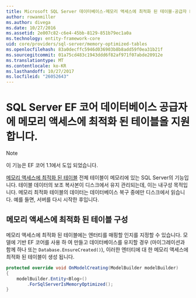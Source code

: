 ```yaml
---
title: Microsoft SQL Server 데이터베이스-메모리 액세스에 최적화 된 테이블-공급자 EF 코어
author: rowanmiller
ms.author: divega
ms.date: 10/27/2016
ms.assetid: 2e007c82-c6e4-45bb-8129-851b79ec1a0a
ms.technology: entity-framework-core
uid: core/providers/sql-server/memory-optimized-tables
ms.openlocfilehash: 83a0decffc5946d036903b8b8add59f0ea31b21f
ms.sourcegitcommit: 01a75cd483c1943ddd6f82af971f07abde20912e
ms.translationtype: MT
ms.contentlocale: ko-KR
ms.lasthandoff: 10/27/2017
ms.locfileid: "26052643"
---
```

# <a name="memory-optimized-tables-support-in-sql-server-ef-core-database-provider"></a>SQL Server EF 코어 데이터베이스 공급자에 메모리 액세스에 최적화 된 테이블을 지원합니다.

> [!NOTE]  
>
> 이 기능은 EF 코어 1.1에서 도입 되었습니다.

[메모리 액세스에 최적화 된 테이블](https://docs.microsoft.com/sql/relational-databases/in-memory-oltp/memory-optimized-tables) 전체 테이블이 메모리에 있는 SQL Server의 기능입니다. 테이블 데이터의 보조 복사본이 디스크에서 유지 관리되는데, 이는 내구성 목적입니다. 메모리 최적화 테이블의 데이터는 데이터베이스 복구 중에만 디스크에서 읽습니다. 예를 들면, 서버를 다시 시작한 후입니다.

## <a name="configuring-a-memory-optimized-table"></a>메모리 액세스에 최적화 된 테이블 구성

메모리 액세스에 최적화 된 테이블에는 엔터티를 매핑할 인지를 지정할 수 있습니다. 모델에 기반 EF 코어를 사용 하 여 만들고 데이터베이스를 유지할 경우 (마이그레이션과 함께 하나 또는 `Database.EnsureCreated()`), 이러한 엔터티에 대 한 메모리 액세스에 최적화 된 테이블이 생성 됩니다.

``` csharp
protected override void OnModelCreating(ModelBuilder modelBuilder)
{
    modelBuilder.Entity<Blog>()
        .ForSqlServerIsMemoryOptimized();
}
```
